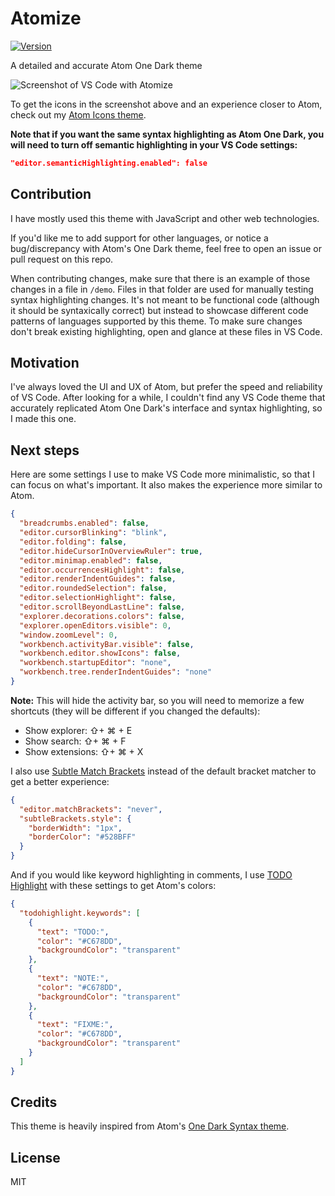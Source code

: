 # Atomize

[![Version](https://vsmarketplacebadge.apphb.com/version/emroussel.atomize-atom-one-dark-theme.svg)](https://marketplace.visualstudio.com/items?itemName=emroussel.atomize-atom-one-dark-theme)

A detailed and accurate Atom One Dark theme

<img src="https://raw.githubusercontent.com/emroussel/atomize/main/images/screenshot.png" alt="Screenshot of VS Code with Atomize" />

To get the icons in the screenshot above and an experience closer to Atom, check out my [Atom Icons theme](https://github.com/emroussel/atom-icons).

**Note that if you want the same syntax highlighting as Atom One Dark, you will need to turn off semantic highlighting in your VS Code settings:**

```json
"editor.semanticHighlighting.enabled": false
```

## Contribution

I have mostly used this theme with JavaScript and other web technologies.

If you'd like me to add support for other languages, or notice a bug/discrepancy with Atom's One Dark theme, feel free to open an issue or pull request on this repo.

When contributing changes, make sure that there is an example of those changes in a file in `/demo`. Files in that folder are used for manually testing syntax highlighting changes. It's not meant to be functional code (although it should be syntaxically correct) but instead to showcase different code patterns of languages supported by this theme. To make sure changes don't break existing highlighting, open and glance at these files in VS Code.

## Motivation

I've always loved the UI and UX of Atom, but prefer the speed and reliability of VS Code. After looking for a while, I couldn't find any VS Code theme that accurately replicated Atom One Dark's interface and syntax highlighting, so I made this one.

## Next steps

Here are some settings I use to make VS Code more minimalistic, so that I can focus on what's important. It also makes the experience more similar to Atom.

```json
{
  "breadcrumbs.enabled": false,
  "editor.cursorBlinking": "blink",
  "editor.folding": false,
  "editor.hideCursorInOverviewRuler": true,
  "editor.minimap.enabled": false,
  "editor.occurrencesHighlight": false,
  "editor.renderIndentGuides": false,
  "editor.roundedSelection": false,
  "editor.selectionHighlight": false,
  "editor.scrollBeyondLastLine": false,
  "explorer.decorations.colors": false,
  "explorer.openEditors.visible": 0,
  "window.zoomLevel": 0,
  "workbench.activityBar.visible": false,
  "workbench.editor.showIcons": false,
  "workbench.startupEditor": "none",
  "workbench.tree.renderIndentGuides": "none"
}
```

**Note:** This will hide the activity bar, so you will need to memorize a few shortcuts (they will be different if you changed the defaults):

- Show explorer: ⇧+ ⌘ + E
- Show search: ⇧+ ⌘ + F
- Show extensions: ⇧+ ⌘ + X

I also use [Subtle Match Brackets](https://marketplace.visualstudio.com/items?itemName=rafamel.subtle-brackets) instead of the default bracket matcher to get a better experience:

```json
{
  "editor.matchBrackets": "never",
  "subtleBrackets.style": {
    "borderWidth": "1px",
    "borderColor": "#528BFF"
  }
}
```

And if you would like keyword highlighting in comments, I use [TODO Highlight](https://marketplace.visualstudio.com/items?itemName=wayou.vscode-todo-highlight) with these settings to get Atom's colors:

```json
{
  "todohighlight.keywords": [
    {
      "text": "TODO:",
      "color": "#C678DD",
      "backgroundColor": "transparent"
    },
    {
      "text": "NOTE:",
      "color": "#C678DD",
      "backgroundColor": "transparent"
    },
    {
      "text": "FIXME:",
      "color": "#C678DD",
      "backgroundColor": "transparent"
    }
  ]
}
```

## Credits

This theme is heavily inspired from Atom's [One Dark Syntax theme](https://github.com/atom/one-dark-syntax).

## License

MIT
